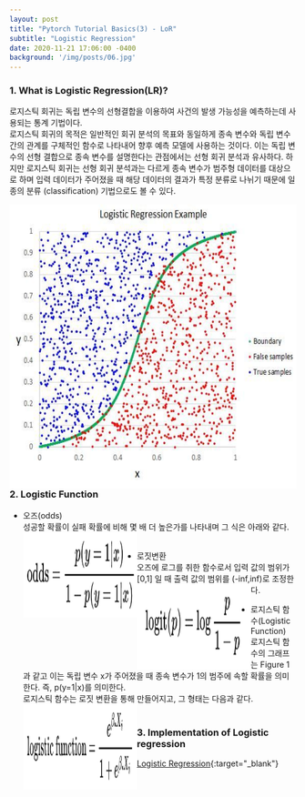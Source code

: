 ```yaml
---
layout: post
title: "Pytorch Tutorial Basics(3) - LoR"
subtitle: "Logistic Regression"
date: 2020-11-21 17:06:00 -0400
background: '/img/posts/06.jpg'
---
```


### 1. What is Logistic Regression(LR)?

로지스틱 회귀는 독립 변수의 선형결합을 이용하여 사건의 발생 가능성을 예측하는데 사용되는 통계 기법이다.<br>
로지스틱 회귀의 목적은 일반적인 회귀 분석의 목표와 동일하게 종속 변수와 독립 변수간의 관계를 구체적인 함수로 나타내어 향후 예측 모델에 사용하는 것이다. 이는 독립 변수의 선형 결합으로 종속 변수를 설명한다는 관점에서는 선형 회귀 분석과 유사하다. 하지만 로지스틱 회귀는 선형 회귀 분석과는 다르게 종속 변수가 범주형 데이터를 대상으로 하며 입력 데이터가 주어졌을 때 해당 데이터의 결과가 특정 분류로 나뉘기 때문에 일종의 분류 (classification) 기법으로도 볼 수 있다.

<img src="/img/LoR_1.jpeg" width="700" height="500" align="left"> 
<br>

### 2. Logistic Function

- 오즈(odds)<br>
  성공할 확률이 실패 확률에 비해 몇 배 더 높은가를 나타내며 그 식은 아래와 같다.<br>
<img src="/img/Logistic Regression/odds.png" width="200" height="150" align="left"> <br>

- 로짓변환<br>
  오즈에 로그를 취한 함수로서 입력 값의 범위가 [0,1] 일 때 출력 값의 범위를 (-inf,inf)로 조정한다.
 <img src="/img/Logistic Regression/logit.png" width="200" height="150" align="left"> <br>
 
- 로지스틱 함수(Logistic Function)<br>
  로지스틱 함수의 그래프는 Figure 1과 같고 이는 독립 변수 x가 주어졌을 때 종속 변수가 1의 범주에 속할 확률을 의미한다. 즉, p(y=1|x)를 의미한다.<br>
  로지스틱 함수는 로짓 변환을 통해 만들어지고, 그 형태는 다음과 같다.<br>
<img src="/img/Logistic Regression/logistic_fn.png" width="200" height="150" align="left"> <br>
  

### 3. Implementation of Logistic regression

[Logistic Regression](https://github.com/joqjoq966/pytorch-tutorial/tree/master/tutorials/01-basics/logistic_regression){:target="_blank"}
